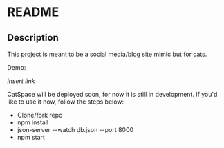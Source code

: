 # README

## Description

This project is meant to be a social media/blog site mimic but for cats. 

Demo:

*insert link*

CatSpace will be deployed soon, for now it is still in development. If you'd like to use it now, follow the steps below:

- Clone/fork repo
- npm install
- json-server --watch db.json --port 8000
- npm start 
